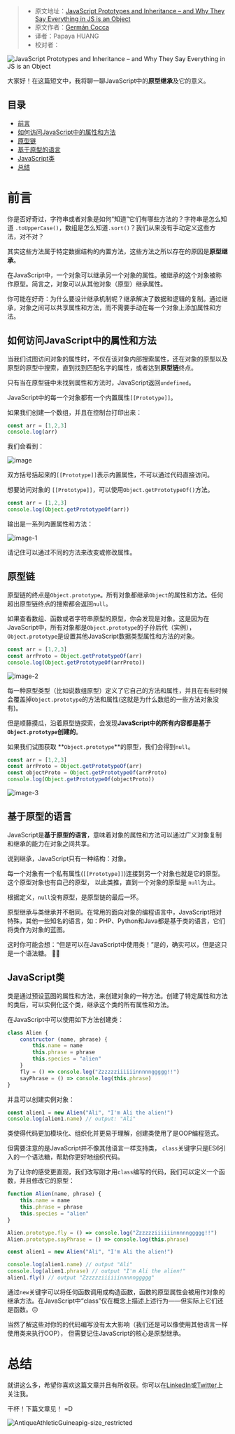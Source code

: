 > -  原文地址：[JavaScript Prototypes and Inheritance – and Why They Say Everything in JS is an Object](https://www.freecodecamp.org/news/prototypes-and-inheritance-in-javascript/)
> -  原文作者：[Germán Cocca](https://www.freecodecamp.org/news/author/gercocca/)
> -  译者：Papaya HUANG
> -  校对者：

![JavaScript Prototypes and Inheritance – and Why They Say Everything in JS is an Object](https://www.freecodecamp.org/news/content/images/size/w2000/2022/04/pexels-maor-attias-5192478.jpg)

大家好！在这篇短文中，我将聊一聊JavaScript中的**原型继承**及它的意义。

## 目录

-   [前言](#intro)
-   [如何访问JavaScript中的属性和方法](#how-to-access-a-prototype-s-properties-and-methods-in-javascript)
-   [原型链](#the-prototype-chain)
-   [基于原型的语言](#a-prototype-based-language)
-   [JavaScript类](#javascript-classes)
-   [总结](#roundup)

<h1 id="intro">前言</h1>

你是否好奇过，字符串或者对象是如何“知道”它们有哪些方法的？字符串是怎么知道 `.toUpperCase()`，数组是怎么知道`.sort()`？我们从来没有手动定义这些方法，对不对？

其实这些方法属于特定数据结构的内置方法，这些方法之所以存在的原因是**原型继承**。

在JavaScript中，一个对象可以继承另一个对象的属性。被继承的这个对象被称作原型。简言之，对象可以从其他对象（原型）继承属性。

你可能在好奇：为什么要设计继承机制呢？继承解决了数据和逻辑的复制。通过继承，对象之间可以共享属性和方法，而不需要手动在每一个对象上添加属性和方法。

<h2 id="how-to-access-a-prototype-s-properties-and-methods-in-javascript">如何访问JavaScript中的属性和方法</h2>

当我们试图访问对象的属性时，不仅在该对象内部搜索属性，还在对象的原型以及原型的原型中搜索，直到找到匹配名字的属性，或者达到**原型链**终点。

只有当在原型链中未找到属性和方法时，JavaScript返回`undefined`。

JavaScript中的每一个对象都有一个内置属性`[[Prototype]]`。

如果我们创建一个数组，并且在控制台打印出来：

```javascript
const arr = [1,2,3]
console.log(arr)
```

我们会看到：

![image](https://www.freecodecamp.org/news/content/images/2022/05/image.png)

双方括号括起来的`[[Prototype]]`表示内置属性，不可以通过代码直接访问。

想要访问对象的 `[[Prototype]]`，可以使用`Object.getPrototypeOf()`方法。

```javascript
const arr = [1,2,3]
console.log(Object.getPrototypeOf(arr))
```

输出是一系列内置属性和方法：

![image-1](https://www.freecodecamp.org/news/content/images/2022/05/image-1.png)

请记住可以通过不同的方法来改变或修改属性。

<h2 id="the-prototype-chain">原型链</h2>

原型链的终点是`Object.prototype`。所有对象都继承`Object`的属性和方法。任何超出原型链终点的搜索都会返回`null`。

如果查看数组、函数或者字符串原型的原型，你会发现是对象。这是因为在JavaScript中，所有对象都是`Object.prototype`的子孙后代（实例），`Object.prototype`是设置其他JavaScript数据类型属性和方法的对象。

```javascript
const arr = [1,2,3]
const arrProto = Object.getPrototypeOf(arr)
console.log(Object.getPrototypeOf(arrProto))
```

![image-2](https://www.freecodecamp.org/news/content/images/2022/05/image-2.png)

每一种原型类型（比如说数组原型）定义了它自己的方法和属性，并且在有些时候会覆盖掉`Object.prototype`的方法和属性(这就是为什么数组的一些方法对象没有)。

但是顺藤摸瓜，沿着原型链探索，会发现**JavaScript中的所有内容都是基于`Object.prototype`创建的**。

如果我们试图获取 **`Object.prototype`**的原型，我们会得到`null`。

```javascript
const arr = [1,2,3]
const arrProto = Object.getPrototypeOf(arr)
const objectProto = Object.getPrototypeOf(arrProto)
console.log(Object.getPrototypeOf(objectProto))
```

![image-3](https://www.freecodecamp.org/news/content/images/2022/05/image-3.png)

<h2 id="a-prototype-based-language">基于原型的语言</h2>

JavaScript是**基于原型的语言**，意味着对象的属性和方法可以通过广义对象复制和继承的能力在对象之间共享。

说到继承，JavaScript只有一种结构：对象。

每一个对象有一个私有属性(`[[Prototype]]`)连接到另一个对象也就是它的原型。 这个原型对象也有自己的原型， 以此类推，直到一个对象的原型是 `null`为止。

根据定义，`null`没有原型，是原型链的最后一环。

原型继承与类继承并不相同。在常用的面向对象的编程语言中，JavaScript相对特殊，其他一些知名的语言，如：PHP、Python和Java都是基于类的语言，它们将类作为对象的蓝图。

这时你可能会想：“但是可以在JavaScript中使用类！”是的，确实可以，但是这只是一个语法糖。 🤫🤔

<h2 id="javascript-classes">JavaScript类</h2>

类是通过预设蓝图的属性和方法，来创建对象的一种方法。创建了特定属性和方法的类后，可以实例化这个类，继承这个类的所有属性和方法。

在JavaScript中可以使用如下方法创建类：

```javascript
class Alien {
    constructor (name, phrase) {
        this.name = name
        this.phrase = phrase
        this.species = "alien"
    }
    fly = () => console.log("Zzzzzziiiiiinnnnnggggg!!")
    sayPhrase = () => console.log(this.phrase)
}
```

并且可以创建实例对象：

```javascript
const alien1 = new Alien("Ali", "I'm Ali the alien!")
console.log(alien1.name) // output: "Ali"
```

类使得代码更加模块化、组织化并更易于理解，创建类使用了是OOP编程范式。

但需要注意的是JavaScript并不像其他语言一样支持类， `class`关键字只是ES6引入的一个语法糖，帮助你更好地组织代码。

为了让你的感受更直观，我们改写刚才用`class`编写的代码，我们可以定义一个函数，并且修改它的原型：

```javascript
function Alien(name, phrase) {
    this.name = name
    this.phrase = phrase
    this.species = "alien"
}

Alien.prototype.fly = () => console.log("Zzzzzziiiiiinnnnnggggg!!")
Alien.prototype.sayPhrase = () => console.log(this.phrase)

const alien1 = new Alien("Ali", "I'm Ali the alien!")

console.log(alien1.name) // output "Ali"
console.log(alien1.phrase) // output "I'm Ali the alien!"
alien1.fly() // output "Zzzzzziiiiiinnnnnggggg"
```

通过`new`关键字可以将任何函数调用成构造函数，函数的原型属性会被用作对象的继承方法。在JavaScript中“class”仅在概念上描述上述行为——但实际上它们还是函数。😑

当然了解这些对你的的代码编写没有太大影响（我们还是可以像使用其他语言一样使用类来执行OOP）， 但需要记住JavaScript的核心是原型继承。

<h1 id="roundup">总结</h1>

就讲这么多，希望你喜欢这篇文章并且有所收获。你可以在[LinkedIn](https://www.linkedin.com/in/germancocca/)或[Twitter](https://twitter.com/CoccaGerman)上关注我。

干杯！下篇文章见！ =D

![AntiqueAthleticGuineapig-size_restricted](https://www.freecodecamp.org/news/content/images/2022/04/AntiqueAthleticGuineapig-size_restricted.gif)
